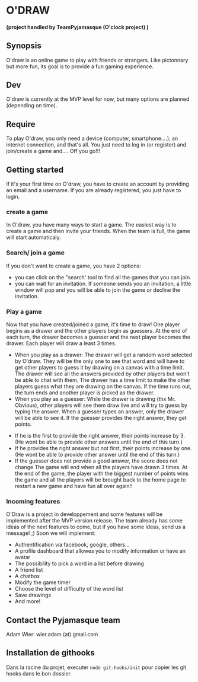 ﻿# O'DRAW
#### (project handled by TeamPyjamasque (O'clock project) )
## Synopsis
O'draw is an online game to play with friends or strangers. Like pictonnary but more fun, its goal is to provide a fun gaming experience.
## Dev
O'draw is currently at the MVP level for now, but many options are planned (depending on time).
## Require
To play O'draw, you only need a device (computer, smartphone....), an internet connection, and that's all.
You just need to log in (or register) and join/create a game and....
Off you go!!!
## Getting started
If it's your first time on O'draw, you have to create an account by providing an email and a username.
If you are already registered, you just have to login.
### create a game
In O'draw, you have many ways to start a game.
The easiest way is to create a game and then invite your friends. When the team is full, the game will start automaticaly.
### Search/ join a game
If you don't want to create a game, you have 2 options:
+ you can click on the "search' tool to find all the games that you can join.
+ you can wait for an invitation. If someone sends you an invitation, a little window will pop and you will be able to join the game or decline the invitation.
### Play a game
Now that you have created/joined a game, it's time to draw!
One player begins as a drawer and the other players begin as guessers. At the end of each turn, the drawer becomes a guesser and the next player becomes the drawer.
Each player will draw a least 3 times.
* When you play as a drawer:
The drawer will get a random word selected by O'draw. They will be the only one to see that word and will have to get other players to guess it by drawing on a canvas with a time limit.
The drawer will see all the answers provided by other players but won't be able to chat with them.
The drawer has a time limit to make the other players guess what they are drawing on the canvas.
If the time runs out, the turn ends and another player is picked as the drawer.
* When you play as a guesser:
While the drawer is drawing (thx Mr. Obvious), other players will see them draw live and will try to guess by typing the answer.
When a guesser types an answer, only the drawer will be able to see it.
If the guesser provides the right answer, they get points.
+ If he is the first to provide the right answer, their points increase by 3. (He wont be able to provide other answers until the end of this turn.)
+ If he provides the right answer but not first, their points increase by one. (He wont be able to provide other answer until the end of this turn.)
+ If the guesser does not provide a good answer, the score does not change
The game will end when all the players have drawn 3 times.
At the end of the game, the player with the biggest number of points wins the game and all the players will be brought back to the home page to restart a new game and have fun all over again!!
### Incoming features
O'Draw is a project in developpement and some features will be implemented after the MVP version release.
The team already has some ideas of the next features to come, but if you have some ideas, send us a message! ;)
Soon we will implement:
+ Authentification via facebook, google, others...
+ A profile dashboard that allowes you to modify information or have an avatar
+ The possibility to pick a word in a list before drawing
+ A friend list
+ A chatbox
+ Modify the game timer
+ Choose the level of difficulty of the word list
+ Save drawings
+ And more!

## Contact the Pyjamasque team
Adam Wier: wier.adam (at) gmail.com

## Installation de githooks
Dans la racine du projet, executer `node git-hooks/init` pour copier les git hooks dans le bon dossier.

